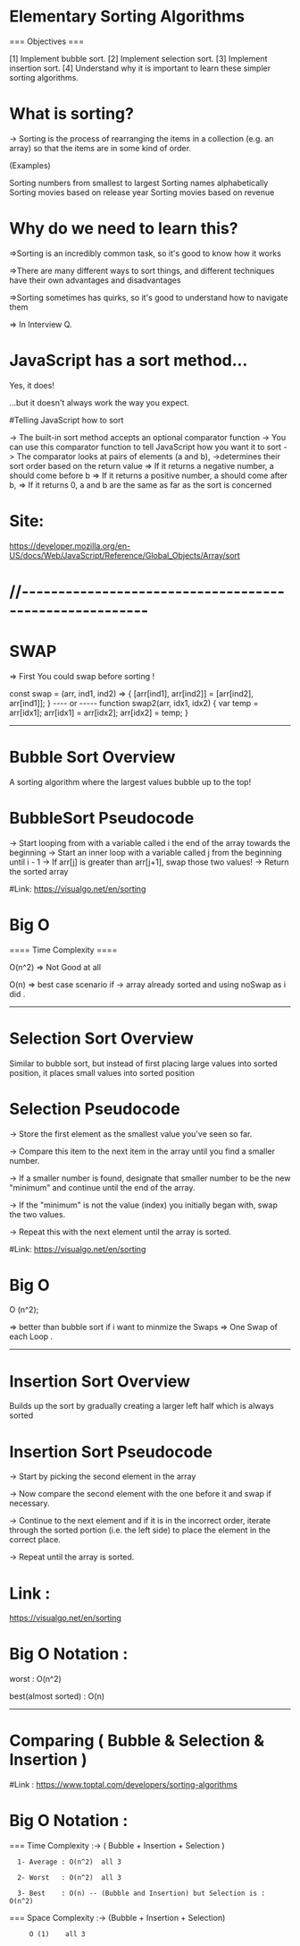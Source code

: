 #  Elementary Sorting Algorithms  #

=== Objectives ===
 
[1] Implement bubble sort.
[2] Implement selection sort.
[3] Implement insertion sort.
[4] Understand why it is important to learn these simpler sorting algorithms.


# What is sorting?

-> Sorting is the process of rearranging the items in a collection (e.g. an array) so that the items are in some kind of order.

(Examples)

Sorting numbers from smallest to largest
Sorting names alphabetically
Sorting movies based on release year
Sorting movies based on revenue

# Why do we need to learn this?

=>Sorting is an incredibly common task, so it's good to know how it works

=>There are many different ways to sort things, and different techniques have their own advantages and disadvantages

=>Sorting sometimes has quirks, so it's good to understand how to navigate them

=> In Interview Q.


# JavaScript has a sort method...
Yes, it does!

...but it doesn't always work the way you expect.

#Telling JavaScript how to sort

-> The built-in sort method accepts an optional comparator function
-> You can use this comparator function to tell JavaScript how you want it to sort
-> The comparator looks at pairs of elements (a and b), ->determines their sort order based on the return value
   => If it returns a negative number, a should come before b
   => If it returns a positive number, a should come after b,
   => If it returns 0, a and b are the same as far as the sort is concerned


# Site: 
https://developer.mozilla.org/en-US/docs/Web/JavaScript/Reference/Global_Objects/Array/sort

# //-------------------------------------------------------

# SWAP 
=> First You could swap before sorting !

const swap = (arr, ind1, ind2) => {
   [arr[ind1], arr[ind2]] = [arr[ind2], arr[ind1]];
}
---- or -----
function swap2(arr, idx1, idx2) {
   var temp = arr[idx1];
   arr[idx1] = arr[idx2];
   arr[idx2] = temp;
}

-------------------------------------------------------

#  Bubble Sort Overview  #

A sorting algorithm where the largest values bubble up to the top!


# BubbleSort Pseudocode #

-> Start looping from with a variable called i the end of the array towards the beginning
-> Start an inner loop with a variable called j from the beginning until i - 1
-> If arr[j] is greater than arr[j+1], swap those two values!
-> Return the sorted array

#Link:
https://visualgo.net/en/sorting


# Big O 
==== Time Complexity ====

O(n^2)  => Not Good at all

O(n)    => best case scenario if -> array already sorted and using noSwap as i did .




-------------------------------------------------------

#  Selection Sort Overview  #

Similar to bubble sort, but instead of first placing large values into sorted position, it places small values into sorted position

# Selection Pseudocode #

-> Store the first element as the smallest value you've seen so far.

-> Compare this item to the next item in the array until you find a smaller number.

-> If a smaller number is found, designate that smaller number to be the new "minimum" and              continue until the end of the array.

-> If the "minimum" is not the value (index) you initially began with, swap the two values.

-> Repeat this with the next element until the array is sorted.

#Link: 
https://visualgo.net/en/sorting

# Big O 

O (n^2); 

=> better than bubble sort if i want to minmize the Swaps 
=> One Swap of each Loop .


-------------------------------------------------------

# Insertion Sort Overview #

Builds up the sort by gradually creating a larger left half which is always sorted

# Insertion Sort Pseudocode #

-> Start by picking the second element in the array

-> Now compare the second element with the one before it and swap if necessary.

-> Continue to the next element and if it is in the incorrect order, iterate through the sorted          portion (i.e. the left side) to place the element in the correct place.

-> Repeat until the array is sorted.

# Link :
https://visualgo.net/en/sorting



# Big O Notation :

worst : O(n^2)

best(almost sorted) : O(n)


-------------------------------------------------------

# Comparing  ( Bubble & Selection & Insertion )

#Link :
https://www.toptal.com/developers/sorting-algorithms



# Big O Notation : 

=== Time Complexity :->
   ( Bubble + Insertion + Selection )

      1- Average : O(n^2)  all 3

      2- Worst   : O(n^2)  all 3

      3- Best    : O(n) -- (Bubble and Insertion) but Selection is : O(n^2)


=== Space Complexity :->
      (Bubble + Insertion + Selection)

         O (1)    all 3



         

